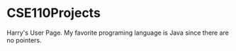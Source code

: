 # CSE110Projects
Harry's User Page.
My favorite programing language is Java since there are no pointers.